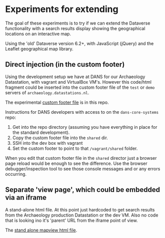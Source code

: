 # Experiments for extending

The goal of these experiments is to try if we can extend the Dataverse functionality with a search results display showing the geographical locations on an interactive map. 

Using the 'old' Dataverse version 6.2+, with JavaScript (jQuery) and the Leaflet geographical map library. 


## Direct injection (in the custom footer)

Using the development setup we have at DANS for our Archaeology Datastation, with vagrant and VirtualBox VM's. 
However this code/html fragment could be inserted into the custom footer file of the `test` or `demo` servers of `archaeology.datastations.nl`. 

The experimental [custom footer file](./custom-footer.html) is in this repo. 

Instructions for DANS developers with access to on the `dans-core-systems` repo:
1. Get into the repo directory (assuming you have everything in place for the standard development). 
2. Copy the custom footer file into the `shared` dir. 
3. SSH into the dev box with vagrant
4. Set the custom footer to point to that `/vagrant/shared` folder. 

When you edit that custom footer file in the `shared` director just a browser page reload would be enough to see the difference. Use the browser debugger/inspection tool to see those console messages and or any errors occurring. 


## Separate 'view page', which could be embedded via an iframe

A stand-alone html file. 
At this point just hardcoded to get search results from the Archaeology production Datastation or the dev VM. 
Also no code that is looking ino it's 'parent' URL from the iframe point of view.  

The [stand alone mapview html file](./experiments/mapview.html).

